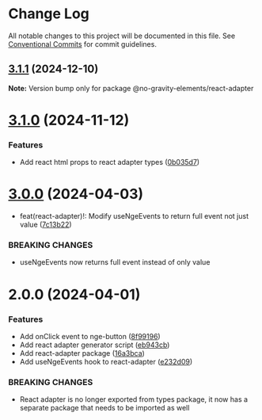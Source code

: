 # Change Log

All notable changes to this project will be documented in this file.
See [Conventional Commits](https://conventionalcommits.org) for commit guidelines.

## [3.1.1](https://github.com/no-gravity-company/no-gravity-elements/compare/@no-gravity-elements/react-adapter@3.1.0...@no-gravity-elements/react-adapter@3.1.1) (2024-12-10)

**Note:** Version bump only for package @no-gravity-elements/react-adapter

# [3.1.0](https://github.com/no-gravity-company/no-gravity-elements/compare/@no-gravity-elements/react-adapter@3.0.0...@no-gravity-elements/react-adapter@3.1.0) (2024-11-12)

### Features

- Add react html props to react adapter types ([0b035d7](https://github.com/no-gravity-company/no-gravity-elements/commit/0b035d7de516be97293d23145f8c327e295c0df4))

# [3.0.0](https://github.com/no-gravity-company/no-gravity-elements/compare/@no-gravity-elements/react-adapter@2.0.0...@no-gravity-elements/react-adapter@3.0.0) (2024-04-03)

- feat(react-adapter)!: Modify useNgeEvents to return full event not just value ([7c13b22](https://github.com/no-gravity-company/no-gravity-elements/commit/7c13b22b86182498bd539ea72b37e21d5985dd49))

### BREAKING CHANGES

- useNgeEvents now returns full event instead of only value

# 2.0.0 (2024-04-01)

### Features

- Add onClick event to nge-button ([8f99196](https://github.com/no-gravity-company/no-gravity-elements/commit/8f991961d28cd97ccf0c95d10fcdef6d47432142))
- Add react adapter generator script ([eb943cb](https://github.com/no-gravity-company/no-gravity-elements/commit/eb943cb897b2bac61f0c6ac65e2159e781cb22a0))
- Add react-adapter package ([16a3bca](https://github.com/no-gravity-company/no-gravity-elements/commit/16a3bca14ac5e21c165b5d0f89706a66bf1efa03))
- Add useNgeEvents hook to react-adapter ([e232d09](https://github.com/no-gravity-company/no-gravity-elements/commit/e232d0980b746e6fa5d9ed43df7e9ce6445f2cb9))

### BREAKING CHANGES

- React adapter is no longer exported from types package, it now has a separate package that needs to be imported as well
